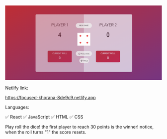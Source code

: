 
![alt text](https://github.com/rotemshaked/Roll-Dice/blob/d04b903e70339a3b7bd214d323e5f9d03c044faa/public/roll-dice.png)

Netlify link:

https://focused-khorana-8de9c9.netlify.app

Languages:

✅ React
✅ JavaScript
✅ HTML
✅ CSS


Play roll the dice! 
the first player to reach 30 points is the winner!
notice, when the roll turns "1" the score resets.


